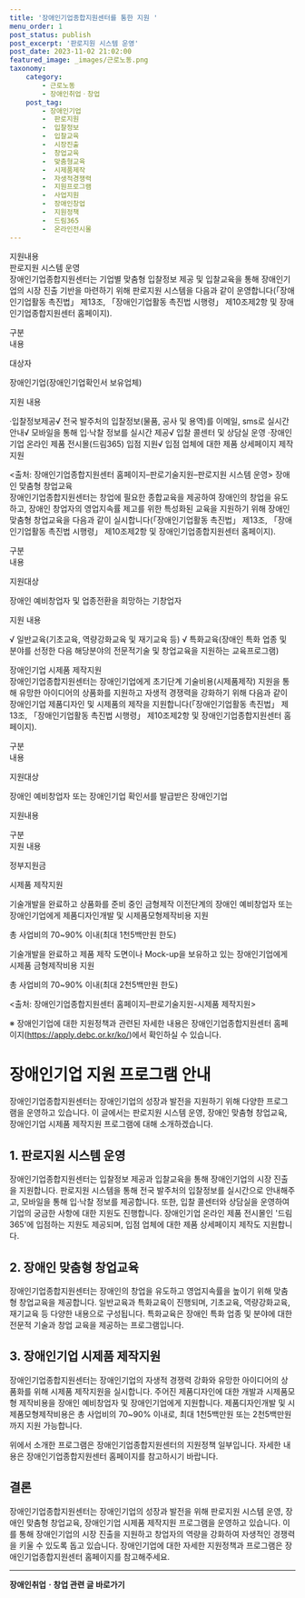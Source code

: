 ```yaml
---
title: '장애인기업종합지원센터를 통한 지원 '
menu_order: 1
post_status: publish
post_excerpt: '판로지원 시스템 운영'
post_date: 2023-11-02 21:02:00
featured_image: _images/근로노동.png
taxonomy:
    category:
        - 근로노동
        - 장애인취업ㆍ창업
    post_tag:
        - 장애인기업
        -  판로지원
        -  입찰정보
        -  입찰교육
        -  시장진출
        -  창업교육
        -  맞춤형교육
        -  시제품제작
        -  자생적경쟁력
        -  지원프로그램
        -  사업지원
        -  장애인창업
        -  지원정책
        -  드림365
        -  온라인전시몰
---
```



 지원내용  
 판로지원 시스템 운영  
 장애인기업종합지원센터는 기업별 맞춤형 입찰정보 제공 및 입찰교육을 통해 장애인기업의 시장 진출 기반을 마련하기 위해 판로지원 시스템을 다음과 같이 운영합니다(「장애인기업활동 촉진법」 제13조, 「장애인기업활동 촉진법 시행령」 제10조제2항 및 장애인기업종합지원센터 홈페이지).

 
 구분  
 내용  
 

 대상자  
 
 장애인기업(장애인기업확인서 보유업체)  
 
 지원 내용  
 
 ·입찰정보제공√ 전국 발주처의 입찰정보(물품, 공사 및 용역)를 이메일, sms로 실시간 안내√ 모바일을 통해 입·낙찰 정보를 실시간 제공√ 입찰 콜센터 및 상담실 운영 ·장애인기업 온라인 제품 전시몰(드림365) 입점 지원√ 입점 업체에 대한 제품 상세페이지 제작 지원


<출처: 장애인기업종합지원센터 홈페이지–판로기술지원–판로지원 시스템 운영>
 장애인 맞춤형 창업교육  
 장애인기업종합지원센터는 창업에 필요한 종합교육을 제공하여 장애인의 창업을 유도하고, 장애인 창업자의 영업지속률 제고를 위한 특성화된 교육을 지원하기 위해 장애인 맞춤형 창업교육을 다음과 같이 실시합니다(「장애인기업활동 촉진법」 제13조, 「장애인기업활동 촉진법 시행령」 제10조제2항 및 장애인기업종합지원센터 홈페이지).


 구분  
 내용  
 

 지원대상  
 
 장애인 예비창업자 및 업종전환을 희망하는 기창업자  
 
 지원 내용  
 
 √ 일반교육(기초교육, 역량강화교육 및 재기교육 등) √ 특화교육(장애인 특화 업종 및 분야를 선정한 다음 해당분야의 전문적기술 및 창업교육을 지원하는 교육프로그램)


 장애인기업 시제품 제작지원  
 장애인기업종합지원센터는 장애인기업에게 초기단계 기술비용(시제품제작) 지원을 통해 유망한 아이디어의 상품화를 지원하고 자생적 경쟁력을 강화하기 위해 다음과 같이 장애인기업 제품디자인 및 시제품의 제작을 지원합니다(「장애인기업활동 촉진법」 제13조, 「장애인기업활동 촉진법 시행령」 제10조제2항 및 장애인기업종합지원센터 홈페이지).

 
 구분  
 내용  
 

 지원대상  


 장애인 예비창업자 또는 장애인기업 확인서를 발급받은 장애인기업  
 
 지원내용  
  

 구분  
 지원 내용  
 

 정부지원금  

 
 시제품 제작지원  

 
 기술개발을 완료하고 상품화를 준비 중인 금형제작 이전단계의 장애인 예비창업자 또는 장애인기업에게 제품디자인개발 및 시제품모형제작비용 지원  

 총 사업비의 70~90% 이내(최대 1천5백만원 한도)  

 기술개발을 완료하고 제품 제작 도면이나 Mock-up을 보유하고 있는 장애인기업에게 시제품 금형제작비용 지원  

 총 사업비의 70~90% 이내(최대 2천5백만원 한도)  


<출처: 장애인기업종합지원센터 홈페이지–판로기술지원-시제품 제작지원>


※ 장애인기업에 대한 지원정책과 관련된 자세한 내용은 장애인기업종합지원센터 홈페이지(https://apply.debc.or.kr/ko/)에서 확인하실 수 있습니다.


# 장애인기업 지원 프로그램 안내

장애인기업종합지원센터는 장애인기업의 성장과 발전을 지원하기 위해 다양한 프로그램을 운영하고 있습니다. 이 글에서는 판로지원 시스템 운영, 장애인 맞춤형 창업교육, 장애인기업 시제품 제작지원 프로그램에 대해 소개하겠습니다.

## 1. 판로지원 시스템 운영

장애인기업종합지원센터는 입찰정보 제공과 입찰교육을 통해 장애인기업의 시장 진출을 지원합니다. 판로지원 시스템을 통해 전국 발주처의 입찰정보를 실시간으로 안내해주고, 모바일을 통해 입·낙찰 정보를 제공합니다. 또한, 입찰 콜센터와 상담실을 운영하여 기업의 궁금한 사항에 대한 지원도 진행합니다. 장애인기업 온라인 제품 전시몰인 '드림365'에 입점하는 지원도 제공되며, 입점 업체에 대한 제품 상세페이지 제작도 지원합니다.

## 2. 장애인 맞춤형 창업교육

장애인기업종합지원센터는 장애인의 창업을 유도하고 영업지속률을 높이기 위해 맞춤형 창업교육을 제공합니다. 일반교육과 특화교육이 진행되며, 기초교육, 역량강화교육, 재기교육 등 다양한 내용으로 구성됩니다. 특화교육은 장애인 특화 업종 및 분야에 대한 전문적 기술과 창업 교육을 제공하는 프로그램입니다.

## 3. 장애인기업 시제품 제작지원

장애인기업종합지원센터는 장애인기업의 자생적 경쟁력 강화와 유망한 아이디어의 상품화를 위해 시제품 제작지원을 실시합니다. 주어진 제품디자인에 대한 개발과 시제품모형 제작비용을 장애인 예비창업자 및 장애인기업에게 지원합니다. 제품디자인개발 및 시제품모형제작비용은 총 사업비의 70~90% 이내로, 최대 1천5백만원 또는 2천5백만원까지 지원 가능합니다.

위에서 소개한 프로그램은 장애인기업종합지원센터의 지원정책 일부입니다. 자세한 내용은 장애인기업종합지원센터 홈페이지를 참고하시기 바랍니다.

## 결론

장애인기업종합지원센터는 장애인기업의 성장과 발전을 위해 판로지원 시스템 운영, 장애인 맞춤형 창업교육, 장애인기업 시제품 제작지원 프로그램을 운영하고 있습니다. 이를 통해 장애인기업의 시장 진출을 지원하고 창업자의 역량을 강화하여 자생적인 경쟁력을 키울 수 있도록 돕고 있습니다. 장애인기업에 대한 자세한 지원정책과 프로그램은 장애인기업종합지원센터 홈페이지를 참고해주세요.
<!-- wp:separator -->
<hr class="wp-block-separator has-alpha-channel-opacity"/>
<!-- /wp:separator -->

<!-- wp:group {"backgroundColor":"base","layout":{"type":"constrained"}} -->
<div class="wp-block-group has-base-background-color has-background"><!-- wp:paragraph {"align":"center","fontSize":"medium"} -->
<p class="has-text-align-center has-large-font-size"><strong>장애인취업ㆍ창업 관련 글 바로가기</strong></p>
<!-- /wp:paragraph -->


<!-- wp:latest-posts
{"categories":[{"id":12749,"count":19,"description":"","link":"https://uknowlaw.com/category/%ec%9e%a5%ec%95%a0%ec%9d%b8%ec%b7%a8%ec%97%85%e3%86%8d%ec%b0%bd%ec%97%85/","name":"장애인취업ㆍ창업","slug":"장애인취업ㆍ창업","taxonomy":"category","parent":0,"meta":[],"_links":{"self":[{"href":"https://uknowlaw.com/wp-json/wp/v2/categories/12749"}],"collection":[{"href":"https://uknowlaw.com/wp-json/wp/v2/categories"}],"about":[{"href":"https://uknowlaw.com/wp-json/wp/v2/taxonomies/category"}],"wp:post_type":[{"href":"https://uknowlaw.com/wp-json/wp/v2/posts?categories=12749"}],"curies":[{"name":"wp","href":"https://api.w.org/{rel}","templated":true}]}}],"postsToShow":100,"excerptLength":28,"postLayout":"grid","columns":2,"featuredImageAlign":"left","featuredImageSizeSlug":"large","fontSize":18px} /--></div>
<!-- /wp:group -->